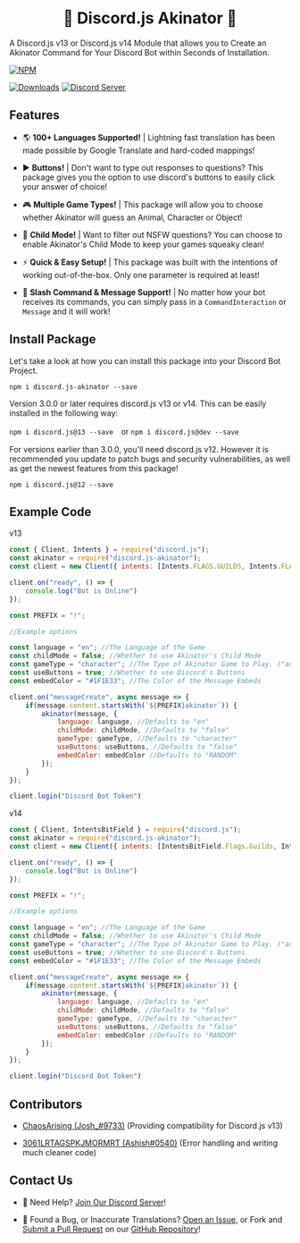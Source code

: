 <h1 align="center">
    🔮 Discord.js Akinator 🔮
</h1>

A Discord.js v13 or Discord.js v14 Module that allows you to Create an Akinator Command for Your Discord Bot within Seconds of Installation.

[![NPM](https://nodei.co/npm/discord.js-akinator.png)](https://npmjs.com/package/discord.js-akinator)

[![Downloads](https://img.shields.io/npm/dt/discord.js-akinator?logo=npm&style=flat-square)](https://npmjs.com/package/discord.js-akinator) [![Discord Server](https://img.shields.io/discord/667479986214666272?logo=discord&logoColor=white&style=flat-square)](https://discord.gg/P2g24jp)

## Features

- 🌎 <b>100+ Languages Supported!</b> | Lightning fast translation has been made possible by Google Translate and hard-coded mappings!

- ▶️ <b>Buttons!</b> | Don't want to type out responses to questions? This package gives you the option to use discord's buttons to easily click your answer of choice!

- 🎮 <b>Multiple Game Types!</b> | This package will allow you to choose whether Akinator will guess an Animal, Character or Object!

- 🙋 <b>Child Mode!</b> | Want to filter out NSFW questions? You can choose to enable Akinator's Child Mode to keep your games squeaky clean!

- ⚡️ <b>Quick & Easy Setup!</b> | This package was built with the intentions of working out-of-the-box. Only one parameter is required at least!

- 🤖 <b>Slash Command & Message Support!</b> | No matter how your bot receives its commands, you can simply pass in a `CommandInteraction` or `Message` and it will work!

## Install Package

Let's take a look at how you can install this package into your Discord Bot Project.

`npm i discord.js-akinator --save`

Version 3.0.0 or later requires discord.js v13 or v14. This can be easily installed in the following way: 

`npm i discord.js@13 --save`　or `npm i discord.js@dev --save`

For versions earlier than 3.0.0, you'll need discord.js v12. However it is recommended you update to patch bugs and security vulnerabilities, as well as get the newest features from this package!

`npm i discord.js@12 --save`

## Example Code

v13
```js
const { Client, Intents } = require("discord.js");
const akinator = require("discord.js-akinator");
const client = new Client({ intents: [Intents.FLAGS.GUILDS, Intents.FLAGS.GUILD_MESSAGES] });

client.on("ready", () => {
    console.log("Bot is Online")
});

const PREFIX = "!";

//Example options

const language = "en"; //The Language of the Game
const childMode = false; //Whether to use Akinator's Child Mode
const gameType = "character"; //The Type of Akinator Game to Play. ("animal", "character" or "object")
const useButtons = true; //Whether to use Discord's Buttons
const embedColor = "#1F1E33"; //The Color of the Message Embeds

client.on("messageCreate", async message => {
    if(message.content.startsWith(`${PREFIX}akinator`)) {
        akinator(message, {
            language: language, //Defaults to "en"
            childMode: childMode, //Defaults to "false"
            gameType: gameType, //Defaults to "character"
            useButtons: useButtons, //Defaults to "false"
            embedColor: embedColor //Defaults to "RANDOM"
        });
    }
});

client.login("Discord Bot Token")
```

v14

```js
const { Client, IntentsBitField } = require("discord.js");
const akinator = require("discord.js-akinator");
const client = new Client({ intents: [IntentsBitField.Flags.Guilds, IntentsBitField.Flags.GuildMessages] });

client.on("ready", () => {
    console.log("Bot is Online")
});

const PREFIX = "!";

//Example options

const language = "en"; //The Language of the Game
const childMode = false; //Whether to use Akinator's Child Mode
const gameType = "character"; //The Type of Akinator Game to Play. ("animal", "character" or "object")
const useButtons = true; //Whether to use Discord's Buttons
const embedColor = "#1F1E33"; //The Color of the Message Embeds

client.on("messageCreate", async message => {
    if(message.content.startsWith(`${PREFIX}akinator`)) {
        akinator(message, {
            language: language, //Defaults to "en"
            childMode: childMode, //Defaults to "false"
            gameType: gameType, //Defaults to "character"
            useButtons: useButtons, //Defaults to "false"
            embedColor: embedColor //Defaults to "RANDOM"
        });
    }
});

client.login("Discord Bot Token")
```
## Contributors

- [ChaosArising (Josh_#9733)](https://github.com/ChaosArising) (Providing compatibility for Discord.js v13)

- [3061LRTAGSPKJMORMRT (Ashish#0540)](https://github.com/3061LRTAGSPKJMORMRT) (Error handling and writing much cleaner code)

## Contact Us

- 👋 Need Help? [Join Our Discord Server](https://discord.gg/P2g24jp)!

- 👾 Found a Bug, or Inaccurate Translations? [Open an Issue](https://github.com/WillTDA/Discord.js-Akinator/issues), or Fork and [Submit a Pull Request](https://github.com/WillTDA/Discord.js-Akinator/pulls) on our [GitHub Repository](https://github.com/WillTDA/Discord.js-Akinator)!
